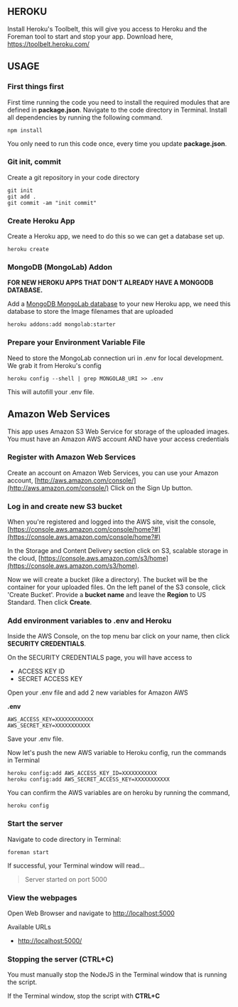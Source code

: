 
## HEROKU

Install Heroku's Toolbelt, this will give you access to Heroku and the Foreman tool to start and stop your app. Download here, <https://toolbelt.heroku.com/>

## USAGE

### First things first

First time running the code you need to install the required modules that are defined in **package.json**. Navigate to the code directory in Terminal. Install all dependencies by running the following command.
	
	npm install

You only need to run this code once, every time you update **package.json**.

### Git init, commit

Create a git repository in your code directory

	git init
	git add .
	git commit -am "init commit"

### Create Heroku App

Create a Heroku app, we need to do this so we can get a database set up.

	heroku create


### MongoDB (MongoLab) Addon

**FOR NEW HEROKU APPS THAT DON'T ALREADY HAVE A MONGODB DATABASE.**

Add a [MongoDB MongoLab database](https://addons.heroku.com/mongolab) to your new Heroku app, we need this database to store the Image filenames that are uploaded

	heroku addons:add mongolab:starter

### Prepare your Environment Variable File

Need to store the MongoLab connection uri in .env for local development. We grab it from Heroku's config

	heroku config --shell | grep MONGOLAB_URI >> .env

This will autofill your .env file.


## Amazon Web Services

This app uses Amazon S3 Web Service for storage of the uploaded images. You must have an Amazon AWS account AND have your access credentials 

### Register with Amazon Web Services

Create an account on Amazon Web Services, you can use your Amazon account, [http://aws.amazon.com/console/](http://aws.amazon.com/console/) Click on the Sign Up button.

### Log in and create new S3 bucket

When you're registered and logged into the AWS site, visit the console, [https://console.aws.amazon.com/console/home?#](https://console.aws.amazon.com/console/home?#)

In the Storage and Content Delivery section click on S3, scalable storage in the cloud, [https://console.aws.amazon.com/s3/home](https://console.aws.amazon.com/s3/home).

Now we will create a bucket (like a directory). The bucket will be the container for your uploaded files. On the left panel of the S3 console, click 'Create Bucket'. Provide a **bucket name** and leave the **Region** to US Standard. Then click **Create**.

### Add environment variables to .env and Heroku

Inside the AWS Console, on the top menu bar click on your name, then click **SECURITY CREDENTIALS**.

On the SECURITY CREDENTIALS page, you will have access to

* ACCESS KEY ID
* SECRET ACCESS KEY

Open your .env file and add 2 new variables for Amazon AWS

**.env**

	AWS_ACCESS_KEY=XXXXXXXXXXXX
	AWS_SECRET_KEY=XXXXXXXXXXX

Save your .env file.

Now let's push the new AWS variable to Heroku config, run the commands in Terminal

	heroku config:add AWS_ACCESS_KEY_ID=XXXXXXXXXXX
	heroku config:add AWS_SECRET_ACCESS_KEY=XXXXXXXXXXX 

You can confirm the AWS variables are on heroku by running the command,

	heroku config

### Start the server

Navigate to code directory in Terminal: 
	
	foreman start

If successful, your Terminal window will read... 

> Server started on port 5000

### View the webpages

Open Web Browser and navigate to [http://localhost:5000](http://localhost:5000)

Available URLs 

* [http://localhost:5000/](http://localhost:5000)


### Stopping the server (CTRL+C)

You must manually stop the NodeJS in the Terminal window that is running the script. 

If the Terminal window, stop the script with **CTRL+C**

